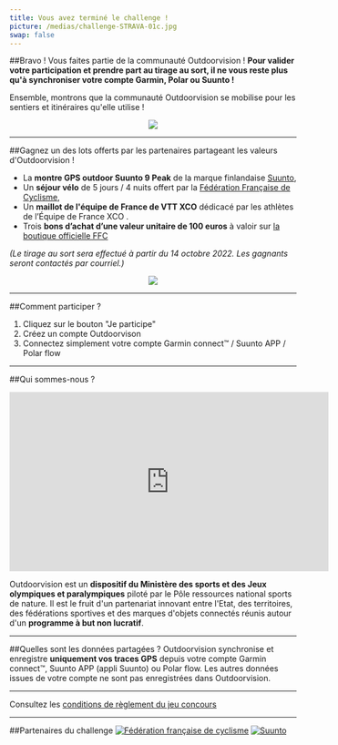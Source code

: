 ```yaml
---
title: Vous avez terminé le challenge !
picture: /medias/challenge-STRAVA-01c.jpg
swap: false
---
```




##Bravo !
Vous faites partie de la communauté Outdoorvision ! **Pour valider votre participation et prendre part au tirage au sort, il ne vous reste plus qu'à synchroniser votre compte Garmin, Polar ou Suunto !**
<participate></participate>

Ensemble, montrons que la communauté Outdoorvision se mobilise pour les sentiers et itinéraires qu'elle utilise !

<p align="center">
  <img src="/medias/challenge-STRAVA-02.jpg">
</p>

---

##Gagnez un des lots offerts par les partenaires partageant les valeurs d'Outdoorvision !

- La **montre GPS outdoor Suunto 9 Peak** de la marque finlandaise [Suunto](https://www.suunto.com/fr-fr/),
- Un **séjour vélo** de 5 jours / 4 nuits offert par la [Fédération Française de Cyclisme](https://www.ffc.fr/sejours-ffc/),
- Un **maillot de l'équipe de France de VTT XCO** dédicacé par les athlètes de l’Équipe de France XCO .
- Trois **bons d’achat d’une valeur unitaire de 100 euros** à valoir sur [la boutique officielle FFC](https://boutique.ffc.fr/)
 
*(Le tirage au sort sera effectué à partir du 14 octobre 2022. Les gagnants seront contactés par courriel.)*

<p align="center">
  <img src="/medias/challenge-STRAVA-03b.jpg">
</p>

---

##Comment participer ?

1. Cliquez sur le bouton "Je participe"
2. Créez un compte Outdoorvison
3. Connectez simplement votre compte Garmin connect™ / Suunto APP / Polar flow
<participate></participate>

---

##Qui sommes-nous ?
<p align="center">
<iframe width="560" height="315" src="https://www.youtube.com/embed/Sua7VDlhBs4" title="YouTube video player" frameborder="0" allow="accelerometer; autoplay; clipboard-write; encrypted-media; gyroscope; picture-in-picture" allowfullscreen></iframe>
</p>

Outdoorvision est un **dispositif du Ministère des sports et des Jeux olympiques et paralympiques** piloté par le Pôle ressources national sports de nature. Il est le fruit d'un partenariat innovant entre l'Etat, des territoires, des fédérations sportives et des marques d'objets connectés réunis autour d'un **programme à but non lucratif**. 

---

##Quelles sont les données partagées ?
Outdoorvision synchronise et enregistre **uniquement vos traces GPS** depuis votre compte Garmin connect™, Suunto APP (appli Suunto) ou Polar flow. Les autres données issues de votre compte ne sont pas enregistrées dans Outdoorvision.

---

Consultez les [conditions de règlement du jeu concours](/medias/reglement-challenge-STRAVA-VF.pdf)
<participate></participate>

---
##Partenaires du challenge
[![Fédération française de cyclisme](/medias/ffc.png)](https://www.ffc.fr/)<spacer w="2"></spacer>
[![Suunto](/medias/logo-Suunto-challenge-Starva.jpg)](https://www.suunto.com/fr-fr/)<spacer w="0"></spacer>
